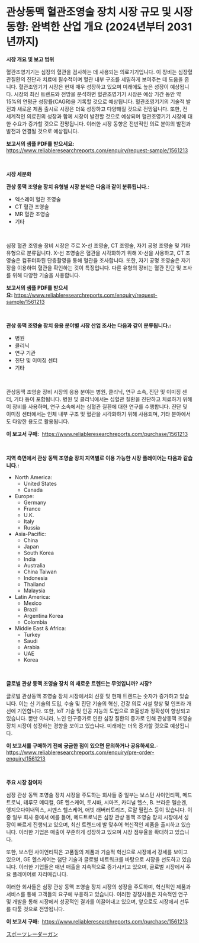 <p><h1>관상동맥 혈관조영술 장치 시장 규모 및 시장 동향: 완벽한 산업 개요 (2024년부터 2031년까지)</h1></p><p><strong>시장 개요 및 보고 범위</strong></p>
<p><p>혈관조영기기는 심장의 혈관을 검사하는 데 사용되는 의료기기입니다. 이 장비는 심장혈관질환의 진단과 치료에 필수적이며 혈관 내부 구조를 세밀하게 보여주는 데 도움을 줍니다. 혈관조영기기 시장은 현재 매우 성장하고 있으며 미래에도 높은 성장이 예상됩니다. 시장의 최신 트렌드와 전망을 분석하면 혈관조영기기 시장은 예상 기간 동안 약 15%의 연평균 성장률(CAGR)을 기록할 것으로 예상됩니다. 혈관조영기기의 기술적 발전과 새로운 제품 출시로 시장은 더욱 성장하고 다양해질 것으로 전망됩니다. 또한, 전 세계적인 의료진의 성장과 함께 시장이 발전할 것으로 예상되며 혈관조영기기 시장에 대한 수요가 증가할 것으로 전망됩니다. 이러한 시장 동향은 전반적인 의료 분야의 발전과 발전과 연결될 것으로 예상됩니다.</p></p>
<p><strong>보고서의 샘플 PDF를 받으세요:</strong> <a href="https://www.reliableresearchreports.com/enquiry/request-sample/1561213">https://www.reliableresearchreports.com/enquiry/request-sample/1561213</a></p>
<p>&nbsp;</p>
<p><strong>시장 세분화</strong></p>
<p><strong>관상 동맥 조영술 장치 유형별 시장 분석은 다음과 같이 분류됩니다.:</strong></p>
<p><ul><li>엑스레이 혈관 조영술</li><li>CT 혈관 조영술</li><li>MR 혈관 조영술</li><li>기타</li></ul></p>
<p>&nbsp;</p>
<p><p>심장 혈관 조영술 장비 시장은 주로 X-선 조영술, CT 조영술, 자기 공명 조영술 및 기타 유형으로 분류됩니다. X-선 조영술은 혈관을 시각화하기 위해 X-선을 사용하고, CT 조영술은 컴퓨터화된 단층촬영을 통해 혈관을 조사합니다. 또한, 자기 공명 조영술은 자기장을 이용하여 혈관을 확인하는 것이 특징입니다. 다른 유형의 장비는 혈관 진단 및 조사를 위해 다양한 기술을 사용합니다.</p></p>
<p><strong>보고서의 샘플 PDF를 받으세요:</strong>&nbsp;<a href="https://www.reliableresearchreports.com/enquiry/request-sample/1561213">https://www.reliableresearchreports.com/enquiry/request-sample/1561213</a></p>
<p>&nbsp;</p>
<p><strong> 관상 동맥 조영술 장치 응용 분야별 시장 산업 조사는 다음과 같이 분류됩니다.:</strong></p>
<p><ul><li>병원</li><li>클리닉</li><li>연구 기관</li><li>진단 및 이미징 센터</li><li>기타</li></ul></p>
<p>&nbsp;</p>
<p><p>관상동맥 조영술 장비 시장의 응용 분야는 병원, 클리닉, 연구 소속, 진단 및 이미징 센터, 기타 등이 포함됩니다. 병원 및 클리닉에서는 심혈관 질환을 진단하고 치료하기 위해 이 장비를 사용하며, 연구 소속에서는 심혈관 질환에 대한 연구를 수행합니다. 진단 및 이미징 센터에서는 인체 내부 구조 및 혈관을 시각화하기 위해 사용되며, 기타 분야에서도 다양한 용도로 활용됩니다.</p></p>
<p><strong>이 보고서 구매:</strong>&nbsp; <a href="https://www.reliableresearchreports.com/purchase/1561213">https://www.reliableresearchreports.com/purchase/1561213</a></p>
<p>&nbsp;</p>
<p><strong>지역 측면에서 관상 동맥 조영술 장치 지역별로 이용 가능한 시장 플레이어는 다음과 같습니다.:</strong></p>
<p><ul>
    <li>
        North America:
        <ul>
            <li>United States</li>
            <li>Canada</li>
        </ul>
    </li>
    <li>
        Europe:
        <ul>
            <li>Germany</li>
            <li>France</li>
            <li>U.K.</li>
            <li>Italy</li>
            <li>Russia</li>
        </ul>
    </li>
    <li>
        Asia-Pacific:
        <ul>
            <li>China</li>
            <li>Japan</li>
            <li>South Korea</li>
            <li>India</li>
            <li>Australia</li>
            <li>China Taiwan</li>
            <li>Indonesia</li>
            <li>Thailand</li>
            <li>Malaysia</li>
        </ul>
    </li>
    <li>
        Latin America:
        <ul>
            <li>Mexico</li>
            <li>Brazil</li>
            <li>Argentina Korea</li>
            <li>Colombia</li>
        </ul>
    </li>
    <li>
        Middle East & Africa:
        <ul>
            <li>Turkey</li>
            <li>Saudi</li>
            <li>Arabia</li>
            <li>UAE</li>
            <li>Korea</li>
        </ul>
    </li>
    </ul></p>
<p>&nbsp;</p>
<p><strong>글로벌 관상 동맥 조영술 장치 의 새로운 트렌드는 무엇입니까? 시장?</strong></p>
<p><p>글로벌 관상동맥 조영술 장치 시장에서의 신흥 및 현재 트렌드는 숫자가 증가하고 있습니다. 이는 신 기술의 도입, 수술 및 진단 기술의 혁신, 건강 의료 시설 향상 및 인프라 개선에 기인합니다. 또한, IoT 기술 및 인공 지능의 도입으로 효율성과 정확성이 향상되고 있습니다. 뿐만 아니라, 노인 인구증가로 인한 심장 질환의 증가로 인해 관상동맥 조영술 장치 시장이 성장하는 경향을 보이고 있습니다. 미래에는 더욱 증가할 것으로 예상됩니다.</p></p>
<p><strong>이 보고서를 구매하기 전에 궁금한 점이 있으면 문의하거나 공유하세요.</strong>- <a href="https://www.reliableresearchreports.com/enquiry/pre-order-enquiry/1561213">https://www.reliableresearchreports.com/enquiry/pre-order-enquiry/1561213</a></p>
<p>&nbsp;</p>
<p><strong>주요 시장 참여자</strong></p>
<p><p>심장 관상 동맥 조영술 장치 시장을 주도하는 회사들 중 일부는 보스턴 사이언티픽, 메드트로닉, 테루모 메디컬, GE 헬스케어, 토시바, 시마즈, 카디널 헬스, B. 브라운 멜순겐, 앵지오다이내믹스, 시멘스 헬스케어, 애빗 래버러토리즈, 로얄 필립스 등이 있습니다. 이 중 일부 회사 중에서 예를 들어, 메드트로닉은 심장 관상 동맥 조영술 장치 시장에서 성장이 빠르게 진행되고 있으며, 최신 트렌드에 발 맞추어 혁신적인 제품을 출시하고 있습니다. 이러한 기업은 매출이 꾸준하게 성장하고 있으며 시장 점유율을 확대하고 있습니다.</p><p>또한, 보스턴 사이언티픽은 고품질의 제품과 기술적 혁신으로 시장에서 강세를 보이고 있으며, GE 헬스케어는 첨단 기술과 글로벌 네트워크를 바탕으로 시장을 선도하고 있습니다. 이러한 기업들은 매년 매출을 지속적으로 증가시키고 있으며, 글로벌 시장에서 주요 플레이어로 자리매깁니다.</p><p>이러한 회사들은 심장 관상 동맥 조영술 장치 시장의 성장을 주도하며, 혁신적인 제품과 서비스를 통해 고객들의 요구에 부응하고 있습니다. 이러한 경쟁사들은 지속적인 연구 및 개발을 통해 시장에서 성공적인 결과를 이끌어내고 있으며, 앞으로도 시장에서 선두를 다툴 것으로 전망됩니다.</p></p>
<p><strong>이 보고서 구매:</strong>&nbsp;&nbsp;<a href="https://www.reliableresearchreports.com/purchase/1561213">https://www.reliableresearchreports.com/purchase/1561213</a></p>
<p><p><a href="https://github.com/nemesis2824/Market-Research-Report-List-1/blob/main/87966496658.md">スポーツレーダーガン</a></p></p>

